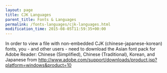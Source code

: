 ```yaml
---
layout: page
title: CJK Languages
parent_title: Fonts & Languages
permalink: /fonts-languages/cjk-languages.html
modification_time: 2015-08-05T11:59:35+00:00
---
```


In order to view a file with non-embedded CJK (chinese-japanese-korean) fonts, you - and other users - 
need to download the Asian font pack for Adobe Reader: Chinese (Simplified), Chinese (Traditional), Korean, 
and Japanese from http://www.adobe.com/support/downloads/product.jsp?platform=windows&product=10

